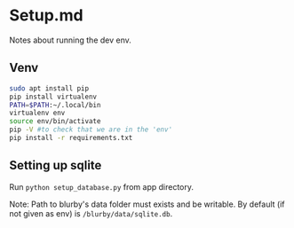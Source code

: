 # Setup.md
Notes about running the dev env.

## Venv
```bash
sudo apt install pip
pip install virtualenv
PATH=$PATH:~/.local/bin
virtualenv env
source env/bin/activate
pip -V #to check that we are in the 'env'
pip install -r requirements.txt
```

## Setting up sqlite

Run `python setup_database.py` from app directory.

Note: Path to blurby's data folder must exists and be writable. By default (if not given as env) is `/blurby/data/sqlite.db`.
